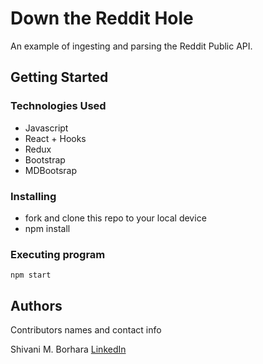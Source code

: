 # Down the Reddit Hole

An example of ingesting and parsing the Reddit Public API.

## Getting Started

### Technologies Used

- Javascript
- React + Hooks
- Redux
- Bootstrap
- MDBootsrap

### Installing

- fork and clone this repo to your local device
- npm install

### Executing program

```
npm start
```

## Authors

Contributors names and contact info

Shivani M. Borhara
[LinkedIn](https://www.linkedin.com/in/shivani-malhotra-56a12b221/)
